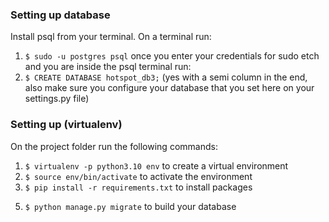 ### Setting up database
Install psql from your terminal.
On a terminal run:
1. `$ sudo -u postgres psql`
once you enter your credentials for sudo etch and you are inside the psql terminal run:
2. `$ CREATE DATABASE hotspot_db3;`  (yes with a semi column in the end, also make sure you configure your database that you set here on your settings.py file)


### Setting up (virtualenv)

On the project folder run the following commands:

1. `$ virtualenv -p python3.10 env` to create a virtual environment
2. `$ source env/bin/activate` to activate the environment
3. `$ pip install -r requirements.txt` to install packages
<!-- No need for this step -->
<!-- 4. Create a `.env` file with your environmental variables. Thr project needs only a DATABASE_URL pointing to your postgres database (needs to be already created). --> 
5. `$ python manage.py migrate` to build your database


